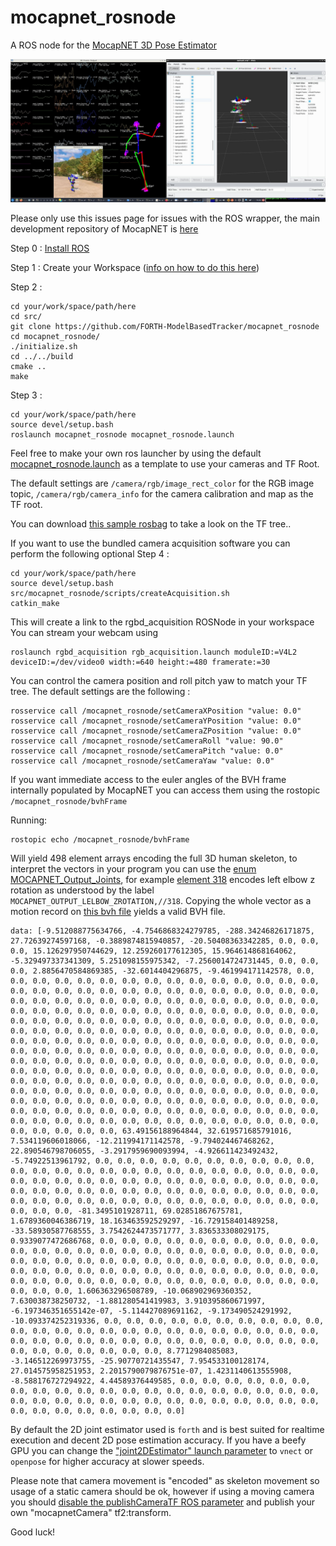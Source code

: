 # mocapnet_rosnode

A ROS node for the [MocapNET 3D Pose Estimator](https://github.com/FORTH-ModelBasedTracker/MocapNET) 


![mocapnet_rosnode screenshot with rviz](https://raw.githubusercontent.com/FORTH-ModelBasedTracker/mocapnet_rosnode/main/doc/screenshot.jpg)


Please only use this issues page for issues with the ROS wrapper, the main development repository of MocapNET is [here](https://github.com/FORTH-ModelBasedTracker/MocapNET) 


Step 0 : [Install ROS](http://wiki.ros.org/Installation/) 

Step 1 : Create your Workspace ([info on how to do this here](http://wiki.ros.org/ROS/Tutorials/InstallingandConfiguringROSEnvironment))

Step 2 :
```
cd your/work/space/path/here
cd src/
git clone https://github.com/FORTH-ModelBasedTracker/mocapnet_rosnode
cd mocapnet_rosnode/
./initialize.sh
cd ../../build
cmake ..
make
```

Step 3 : 
```
cd your/work/space/path/here
source devel/setup.bash
roslaunch mocapnet_rosnode mocapnet_rosnode.launch
```

Feel free to make your own ros launcher by using the default [mocapnet_rosnode.launch](https://github.com/FORTH-ModelBasedTracker/mocapnet_rosnode/blob/main/launch/mocapnet_rosnode.launch) as a template to use your cameras and TF Root.

The default settings are `/camera/rgb/image_rect_color` for the RGB image topic, `/camera/rgb/camera_info` for the camera calibration and map as the TF root. 

You can download [this sample rosbag](https://github.com/FORTH-ModelBasedTracker/mocapnet_rosnode/raw/main/doc/sample.bag) to take a look on the TF tree..

If you want to use the bundled camera acquisition software you can perform the following optional Step 4 :
```
cd your/work/space/path/here
source devel/setup.bash
src/mocapnet_rosnode/scripts/createAcquisition.sh
catkin_make
```

This will create a link to the rgbd_acquisition ROSNode in your workspace
You can stream your webcam using

```
roslaunch rgbd_acquisition rgb_acquisition.launch moduleID:=V4L2 deviceID:=/dev/video0 width:=640 height:=480 framerate:=30
```

You can control the camera position and roll pitch yaw to match your TF tree.
The default settings are the following :

```
rosservice call /mocapnet_rosnode/setCameraXPosition "value: 0.0" 
rosservice call /mocapnet_rosnode/setCameraYPosition "value: 0.0" 
rosservice call /mocapnet_rosnode/setCameraZPosition "value: 0.0" 
rosservice call /mocapnet_rosnode/setCameraRoll "value: 90.0" 
rosservice call /mocapnet_rosnode/setCameraPitch "value: 0.0" 
rosservice call /mocapnet_rosnode/setCameraYaw "value: 0.0" 

```

If you want immediate access to the euler angles of the BVH frame internally populated by MocapNET you can access them using the rostopic `/mocapnet_rosnode/bvhFrame`

Running: 

```
rostopic echo /mocapnet_rosnode/bvhFrame 

```

Will yield 498 element arrays encoding the full 3D human skeleton, to interpret the vectors in your program you can use the [enum MOCAPNET_Output_Joints](https://github.com/FORTH-ModelBasedTracker/MocapNET/blob/master/src/MocapNET2/MocapNETLib2/mocapnet2.hpp#L1572), for example [element 318](https://github.com/FORTH-ModelBasedTracker/MocapNET/blob/master/src/MocapNET2/MocapNETLib2/mocapnet2.hpp#L1892) encodes left elbow z rotation as understood by the label `MOCAPNET_OUTPUT_LELBOW_ZROTATION,//318`. Copying the whole vector as a motion record on [this bvh file](https://github.com/FORTH-ModelBasedTracker/MocapNET/blob/master/dataset/headerWithHeadAndOneMotion.bvh#L1022) yields a valid BVH file.

```
data: [-9.512088775634766, -4.7546868324279785, -288.34246826171875, 27.72639274597168, -0.3889874815940857, -20.50408363342285, 0.0, 0.0, 0.0, 15.126297950744629, 12.259260177612305, 15.964614868164062, -5.329497337341309, 5.251098155975342, -7.2560014724731445, 0.0, 0.0, 0.0, 2.8856470584869385, -32.6014404296875, -9.461994171142578, 0.0, 0.0, 0.0, 0.0, 0.0, 0.0, 0.0, 0.0, 0.0, 0.0, 0.0, 0.0, 0.0, 0.0, 0.0, 0.0, 0.0, 0.0, 0.0, 0.0, 0.0, 0.0, 0.0, 0.0, 0.0, 0.0, 0.0, 0.0, 0.0, 0.0, 0.0, 0.0, 0.0, 0.0, 0.0, 0.0, 0.0, 0.0, 0.0, 0.0, 0.0, 0.0, 0.0, 0.0, 0.0, 0.0, 0.0, 0.0, 0.0, 0.0, 0.0, 0.0, 0.0, 0.0, 0.0, 0.0, 0.0, 0.0, 0.0, 0.0, 0.0, 0.0, 0.0, 0.0, 0.0, 0.0, 0.0, 0.0, 0.0, 0.0, 0.0, 0.0, 0.0, 0.0, 0.0, 0.0, 0.0, 0.0, 0.0, 0.0, 0.0, 0.0, 0.0, 0.0, 0.0, 0.0, 0.0, 0.0, 0.0, 0.0, 0.0, 0.0, 0.0, 0.0, 0.0, 0.0, 0.0, 0.0, 0.0, 0.0, 0.0, 0.0, 0.0, 0.0, 0.0, 0.0, 0.0, 0.0, 0.0, 0.0, 0.0, 0.0, 0.0, 0.0, 0.0, 0.0, 0.0, 0.0, 0.0, 0.0, 0.0, 0.0, 0.0, 0.0, 0.0, 0.0, 0.0, 0.0, 0.0, 0.0, 0.0, 0.0, 0.0, 0.0, 0.0, 0.0, 0.0, 0.0, 0.0, 0.0, 0.0, 0.0, 0.0, 0.0, 0.0, 0.0, 0.0, 0.0, 0.0, 0.0, 0.0, 0.0, 0.0, 0.0, 0.0, 0.0, 0.0, 0.0, 0.0, 0.0, 0.0, 0.0, 0.0, 0.0, 0.0, 0.0, 0.0, 0.0, 0.0, 0.0, 0.0, 0.0, 0.0, 0.0, 0.0, 0.0, 0.0, 0.0, 0.0, 0.0, 0.0, 0.0, 0.0, 0.0, 0.0, 0.0, 0.0, 0.0, 0.0, 0.0, 0.0, 0.0, 0.0, 0.0, 0.0, 0.0, 0.0, 0.0, 0.0, 0.0, 0.0, 0.0, 0.0, 0.0, 0.0, 0.0, 0.0, 0.0, 0.0, 0.0, 0.0, 0.0, 0.0, 0.0, 0.0, 0.0, 63.49156188964844, 32.619571685791016, 7.534119606018066, -12.211994171142578, -9.794024467468262, 22.890546798706055, -3.2917959690093994, -4.926611423492432, -5.74922513961792, 0.0, 0.0, 0.0, 0.0, 0.0, 0.0, 0.0, 0.0, 0.0, 0.0, 0.0, 0.0, 0.0, 0.0, 0.0, 0.0, 0.0, 0.0, 0.0, 0.0, 0.0, 0.0, 0.0, 0.0, 0.0, 0.0, 0.0, 0.0, 0.0, 0.0, 0.0, 0.0, 0.0, 0.0, 0.0, 0.0, 0.0, 0.0, 0.0, 0.0, 0.0, 0.0, 0.0, 0.0, 0.0, 0.0, 0.0, 0.0, 0.0, 0.0, 0.0, 0.0, 0.0, 0.0, 0.0, 0.0, 0.0, 0.0, 0.0, 0.0, 0.0, 0.0, 0.0, 0.0, 0.0, 0.0, 0.0, 0.0, 0.0, -81.3495101928711, 69.02851867675781, 1.6789360046386719, 18.163463592529297, -16.729158401489258, -33.58930587768555, 3.7542624473571777, 3.836533308029175, 0.9339077472686768, 0.0, 0.0, 0.0, 0.0, 0.0, 0.0, 0.0, 0.0, 0.0, 0.0, 0.0, 0.0, 0.0, 0.0, 0.0, 0.0, 0.0, 0.0, 0.0, 0.0, 0.0, 0.0, 0.0, 0.0, 0.0, 0.0, 0.0, 0.0, 0.0, 0.0, 0.0, 0.0, 0.0, 0.0, 0.0, 0.0, 0.0, 0.0, 0.0, 0.0, 0.0, 0.0, 0.0, 0.0, 0.0, 0.0, 0.0, 0.0, 0.0, 0.0, 0.0, 0.0, 0.0, 0.0, 0.0, 0.0, 0.0, 0.0, 0.0, 0.0, 0.0, 0.0, 0.0, 0.0, 0.0, 0.0, 0.0, 0.0, 0.0, 1.606363296508789, -10.068902969360352, 7.630038738250732, -1.881280541419983, 3.910395860671997, -6.197346351655142e-07, -5.114427089691162, -9.173490524291992, -10.093374252319336, 0.0, 0.0, 0.0, 0.0, 0.0, 0.0, 0.0, 0.0, 0.0, 0.0, 0.0, 0.0, 0.0, 0.0, 0.0, 0.0, 0.0, 0.0, 0.0, 0.0, 0.0, 0.0, 0.0, 0.0, 0.0, 0.0, 0.0, 0.0, 0.0, 0.0, 0.0, 0.0, 0.0, 0.0, 0.0, 0.0, 0.0, 0.0, 0.0, 0.0, 0.0, 0.0, 0.0, 0.0, 0.0, 8.7712984085083, -3.146512269973755, -25.90770721435547, 7.954533100128174, 27.014575958251953, 2.2015790079876751e-07, 1.4231140613555908, -8.588176727294922, 4.44589376449585, 0.0, 0.0, 0.0, 0.0, 0.0, 0.0, 0.0, 0.0, 0.0, 0.0, 0.0, 0.0, 0.0, 0.0, 0.0, 0.0, 0.0, 0.0, 0.0, 0.0, 0.0, 0.0, 0.0, 0.0, 0.0, 0.0, 0.0, 0.0, 0.0, 0.0, 0.0, 0.0, 0.0, 0.0, 0.0, 0.0, 0.0, 0.0, 0.0, 0.0, 0.0, 0.0]
```


By default the 2D joint estimator used is `forth` and is best suited for realtime execution and decent 2D pose estimation accuracy. If you have a beefy GPU you can change the ["joint2DEstimator" launch parameter](https://github.com/FORTH-ModelBasedTracker/mocapnet_rosnode/blob/main/launch/mocapnet_rosnode.launch#L18) to `vnect` or `openpose` for higher accuracy at slower speeds.

Please note that camera movement is "encoded" as skeleton movement so usage of a static camera should be ok, however if using a moving camera you should [disable the publishCameraTF ROS parameter](https://github.com/FORTH-ModelBasedTracker/mocapnet_rosnode/blob/main/launch/mocapnet_rosnode.launch#L10) and publish your own "mocapnetCamera" tf2:transform.

Good luck!
